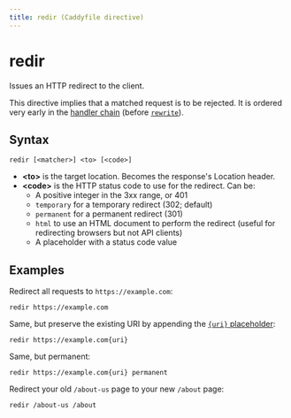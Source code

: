 ```yaml
---
title: redir (Caddyfile directive)
---
```


# redir

Issues an HTTP redirect to the client.

This directive implies that a matched request is to be rejected. It is ordered very early in the [handler chain](/docs/caddyfile/directives#directive-order) (before [`rewrite`](/docs/caddyfile/directives/rewrite)).


## Syntax

```caddy-d
redir [<matcher>] <to> [<code>]
```

- **&lt;to&gt;** is the target location. Becomes the response's Location header.
- **&lt;code&gt;** is the HTTP status code to use for the redirect. Can be:
	- A positive integer in the 3xx range, or 401
	- `temporary` for a temporary redirect (302; default)
	- `permanent` for a permanent redirect (301)
	- `html` to use an HTML document to perform the redirect (useful for redirecting browsers but not API clients)
	- A placeholder with a status code value



## Examples

Redirect all requests to `https://example.com`:

```caddy-d
redir https://example.com
```

Same, but preserve the existing URI by appending the [`{uri}` placeholder](/docs/caddyfile/concepts#placeholders):

```caddy-d
redir https://example.com{uri}
```

Same, but permanent:

```caddy-d
redir https://example.com{uri} permanent
```

Redirect your old `/about-us` page to your new `/about` page:

```caddy-d
redir /about-us /about
```

